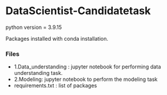 # DataScientist-Candidatetask

python version = 3.9.15

Packages installed with conda installation.

### Files  
- 1.Data_understanding : jupyter notebook for performing data understanding task.  
- 2.Modeling: jupyter notebook to perform the modeling task
- requirements.txt : list of packages
